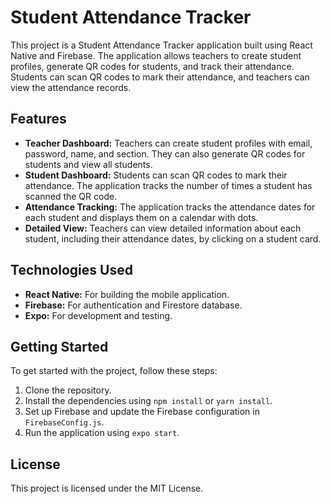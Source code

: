 # Student Attendance Tracker

This project is a Student Attendance Tracker application built using React Native and Firebase. The application allows teachers to create student profiles, generate QR codes for students, and track their attendance. Students can scan QR codes to mark their attendance, and teachers can view the attendance records.

## Features

- **Teacher Dashboard:** Teachers can create student profiles with email, password, name, and section. They can also generate QR codes for students and view all students.
- **Student Dashboard:** Students can scan QR codes to mark their attendance. The application tracks the number of times a student has scanned the QR code.
- **Attendance Tracking:** The application tracks the attendance dates for each student and displays them on a calendar with dots.
- **Detailed View:** Teachers can view detailed information about each student, including their attendance dates, by clicking on a student card.

## Technologies Used

- **React Native:** For building the mobile application.
- **Firebase:** For authentication and Firestore database.
- **Expo:** For development and testing.

## Getting Started

To get started with the project, follow these steps:

1. Clone the repository.
2. Install the dependencies using `npm install` or `yarn install`.
3. Set up Firebase and update the Firebase configuration in `FirebaseConfig.js`.
4. Run the application using `expo start`.

## License

This project is licensed under the MIT License.